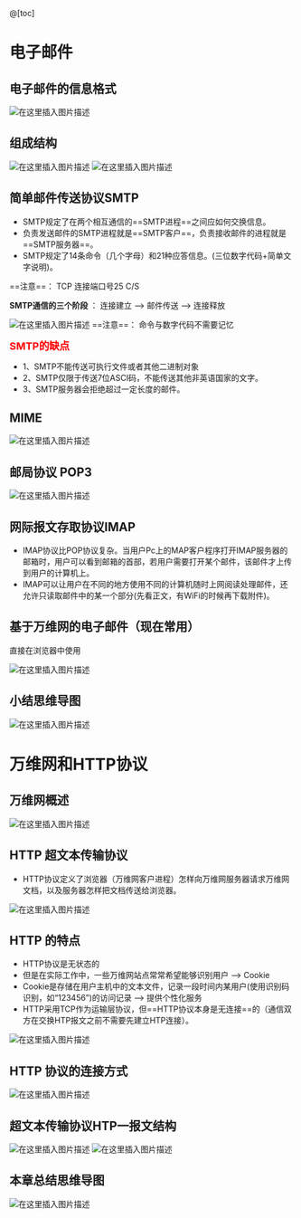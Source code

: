 ﻿@[toc]
# 电子邮件
## 电子邮件的信息格式
![在这里插入图片描述](https://img-blog.csdnimg.cn/8d1c6f0bd8ad41c7a0c1d7bb50e02778.png?x-oss-process=image/watermark,type_ZmFuZ3poZW5naGVpdGk,shadow_10,text_aHR0cHM6Ly9ibG9nLmNzZG4ubmV0L1F1YW50dW1Zb3U=,size_16,color_FFFFFF,t_70)


## 组成结构
![在这里插入图片描述](https://img-blog.csdnimg.cn/c2d7f8ad409c4063bc972437a0c485d7.png?x-oss-process=image/watermark,type_ZmFuZ3poZW5naGVpdGk,shadow_10,text_aHR0cHM6Ly9ibG9nLmNzZG4ubmV0L1F1YW50dW1Zb3U=,size_16,color_FFFFFF,t_70)
![在这里插入图片描述](https://img-blog.csdnimg.cn/734ef3e9e9b54cd28f55a1a603219b19.png?x-oss-process=image/watermark,type_ZmFuZ3poZW5naGVpdGk,shadow_10,text_aHR0cHM6Ly9ibG9nLmNzZG4ubmV0L1F1YW50dW1Zb3U=,size_16,color_FFFFFF,t_70)

## 简单邮件传送协议SMTP
- SMTP规定了在两个相互通信的==SMTP进程==之间应如何交换信息。
- 负责发送邮件的SMTP进程就是==SMTP客户==，负责接收邮件的进程就是==SMTP服务器==。
- SMTP规定了14条命令（几个字母）和21种应答信息。(三位数字代码+简单文字说明)。

==注意==： TCP  连接端口号25  C/S


**SMTP通信的三个阶段** ： 连接建立 -->  邮件传送 --> 连接释放


![在这里插入图片描述](https://img-blog.csdnimg.cn/5ea19ddf7a1c43e59462982add318311.png?x-oss-process=image/watermark,type_ZmFuZ3poZW5naGVpdGk,shadow_10,text_aHR0cHM6Ly9ibG9nLmNzZG4ubmV0L1F1YW50dW1Zb3U=,size_16,color_FFFFFF,t_70)
==注意==： 命令与数字代码不需要记忆


<font color=red size=4>**SMTP的缺点**</font>
- 1、SMTP不能传送可执行文件或者其他二进制对象
- 2、SMTP仅限于传送7位ASCI码，不能传送其他非英语国家的文字。
- 3、SMTP服务器会拒绝超过一定长度的邮件。

## MIME
![在这里插入图片描述](https://img-blog.csdnimg.cn/de1c2b7d49d24b529f9fac6a7afef77d.png?x-oss-process=image/watermark,type_ZmFuZ3poZW5naGVpdGk,shadow_10,text_aHR0cHM6Ly9ibG9nLmNzZG4ubmV0L1F1YW50dW1Zb3U=,size_16,color_FFFFFF,t_70)
## 邮局协议  POP3
![在这里插入图片描述](https://img-blog.csdnimg.cn/855d6872ec164f13acda2e2daa212433.png?x-oss-process=image/watermark,type_ZmFuZ3poZW5naGVpdGk,shadow_10,text_aHR0cHM6Ly9ibG9nLmNzZG4ubmV0L1F1YW50dW1Zb3U=,size_16,color_FFFFFF,t_70)
## 网际报文存取协议IMAP
- IMAP协议比POP协议复杂。当用户Pc上的MAP客户程序打开IMAP服务器的邮箱时，用户可以看到邮箱的首部，若用户需要打开某个邮件，该邮件才上传到用户的计算机上。
- IMAP可以让用户在不同的地方使用不同的计算机随时上网阅读处理邮件，还允许只读取邮件中的某一个部分(先看正文，有WiFi的时候再下载附件)。

## 基于万维网的电子邮件（现在常用）
直接在浏览器中使用

![在这里插入图片描述](https://img-blog.csdnimg.cn/c2affed053b64ef2853b0884522e137c.png?x-oss-process=image/watermark,type_ZmFuZ3poZW5naGVpdGk,shadow_10,text_aHR0cHM6Ly9ibG9nLmNzZG4ubmV0L1F1YW50dW1Zb3U=,size_16,color_FFFFFF,t_70)
## 小结思维导图
![在这里插入图片描述](https://img-blog.csdnimg.cn/d25948ecdc68455e92dc05eebbf59782.png?x-oss-process=image/watermark,type_ZmFuZ3poZW5naGVpdGk,shadow_10,text_aHR0cHM6Ly9ibG9nLmNzZG4ubmV0L1F1YW50dW1Zb3U=,size_16,color_FFFFFF,t_70)
# 万维网和HTTP协议
##  万维网概述
![在这里插入图片描述](https://img-blog.csdnimg.cn/93f850ec30624e47baf2cd8d2f8be631.png?x-oss-process=image/watermark,type_ZmFuZ3poZW5naGVpdGk,shadow_10,text_aHR0cHM6Ly9ibG9nLmNzZG4ubmV0L1F1YW50dW1Zb3U=,size_16,color_FFFFFF,t_70)
## HTTP 超文本传输协议
- HTTP协议定义了浏览器（万维网客户进程）怎样向万维网服务器请求万维网文档，以及服务器怎样把文档传送给浏览器。


![在这里插入图片描述](https://img-blog.csdnimg.cn/9c1d1beadaa54c3998d82412d63a2fc5.png?x-oss-process=image/watermark,type_ZmFuZ3poZW5naGVpdGk,shadow_10,text_aHR0cHM6Ly9ibG9nLmNzZG4ubmV0L1F1YW50dW1Zb3U=,size_16,color_FFFFFF,t_70)
## HTTP 的特点
- HTTP协议是无状态的
- 但是在实际工作中，一些万维网站点常常希望能够识别用户  --> Cookie
- Cookie是存储在用户主机中的文本文件，记录一段时间内某用户(使用识别码识别，如“123456”)的访问记录   --> 提供个性化服务
- HTTP采用TCP作为运输层协议，但==HTTP协议本身是无连接==的（通信双方在交换HTP报文之前不需要先建立HTP连接）。


![在这里插入图片描述](https://img-blog.csdnimg.cn/6e74d954d45541bc8f7aa677b5588dda.png?x-oss-process=image/watermark,type_ZmFuZ3poZW5naGVpdGk,shadow_10,text_aHR0cHM6Ly9ibG9nLmNzZG4ubmV0L1F1YW50dW1Zb3U=,size_16,color_FFFFFF,t_70)

## HTTP 协议的连接方式

![在这里插入图片描述](https://img-blog.csdnimg.cn/264aa2277c5d4d3e8368ece623a16490.png?x-oss-process=image/watermark,type_ZmFuZ3poZW5naGVpdGk,shadow_10,text_aHR0cHM6Ly9ibG9nLmNzZG4ubmV0L1F1YW50dW1Zb3U=,size_16,color_FFFFFF,t_70)
## 超文本传输协议HTP一报文结构
![在这里插入图片描述](https://img-blog.csdnimg.cn/3279443d0fc8412b88b1e150e6f212b5.png?x-oss-process=image/watermark,type_ZmFuZ3poZW5naGVpdGk,shadow_10,text_aHR0cHM6Ly9ibG9nLmNzZG4ubmV0L1F1YW50dW1Zb3U=,size_16,color_FFFFFF,t_70)
![在这里插入图片描述](https://img-blog.csdnimg.cn/2b3242642273427a9a11a21f05dcb88b.png?x-oss-process=image/watermark,type_ZmFuZ3poZW5naGVpdGk,shadow_10,text_aHR0cHM6Ly9ibG9nLmNzZG4ubmV0L1F1YW50dW1Zb3U=,size_16,color_FFFFFF,t_70)
## 本章总结思维导图
![在这里插入图片描述](https://img-blog.csdnimg.cn/423797c72ce24244b03738a257a1074f.png?x-oss-process=image/watermark,type_ZmFuZ3poZW5naGVpdGk,shadow_10,text_aHR0cHM6Ly9ibG9nLmNzZG4ubmV0L1F1YW50dW1Zb3U=,size_16,color_FFFFFF,t_70)

